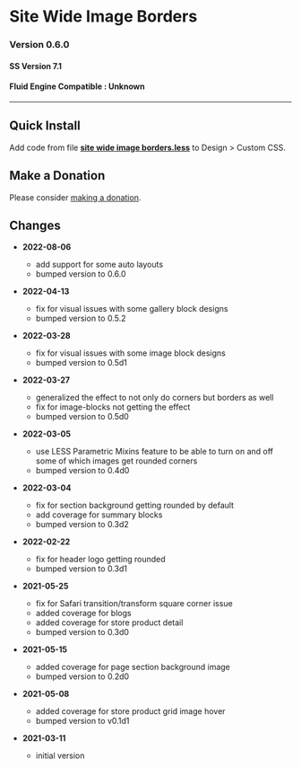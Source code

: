 # Site Wide Image Borders

### Version 0.6.0

#### SS Version 7.1

#### Fluid Engine Compatible : Unknown

---

## Quick Install

Add code from file **[site wide image borders.less][1]** to Design > Custom CSS.

## Make a Donation

Please consider [making a donation][2].

## Changes

* **2022-08-06**

  * add support for some auto layouts
  * bumped version to 0.6.0
  
* **2022-04-13**

  * fix for visual issues with some gallery block designs
  * bumped version to 0.5.2
  
* **2022-03-28**

  * fix for visual issues with some image block designs
  * bumped version to 0.5d1
  
* **2022-03-27**

  * generalized the effect to not only do corners but borders as well
  * fix for image-blocks not getting the effect
  * bumped version to 0.5d0
  
* **2022-03-05**

  * use LESS Parametric Mixins feature to be able to turn on and off some of
    which images get rounded corners
  * bumped version to 0.4d0
  
* **2022-03-04**

  * fix for section background getting rounded by default
  * add coverage for summary blocks
  * bumped version to 0.3d2
  
* **2022-02-22**

  * fix for header logo getting rounded
  * bumped version to 0.3d1
  
* **2021-05-25**

  * fix for Safari transition/transform square corner issue
  * added coverage for blogs
  * added coverage for store product detail
  * bumped version to 0.3d0
  
* **2021-05-15**

  * added coverage for page section background image
  * bumped version to 0.2d0
  
* **2021-05-08**

  * added coverage for store product grid image hover
  * bumped version to v0.1d1
  
* **2021-03-11**

  * initial version

[1]: site%20wide%20image%20borders.less#L1
[2]: https://github.com/tomsWebConsulting/twcsl#make-a-donation
